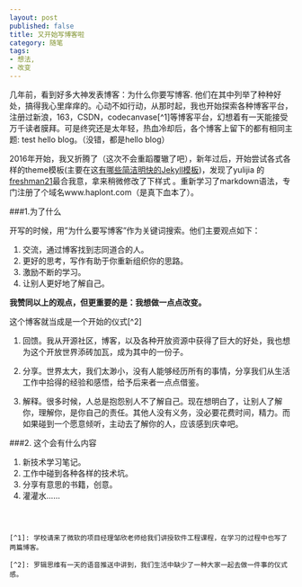 ```yaml
---
layout: post
published: false
title: 又开始写博客啦
category: 随笔
tags: 
- 想法,
- 改变
---
```



几年前，看到好多大神发表博客：为什么你要写博客. 他们在其中列举了种种好处，搞得我心里痒痒的。心动不如行动，从那时起，我也开始探索各种博客平台，注册过新浪，163，CSDN，codecanvase[^1]等博客平台，幻想着有一天能接受万千读者膜拜。可是终究还是太年轻，热血冷却后，各个博客上留下的都有相同主题: test hello blog。（没错，都是hello blog）

<!-- more -->

2016年开始，我又折腾了（这次不会重蹈覆辙了吧），新年过后，开始尝试各式各样的theme模板(主要在这[有哪些简洁明快的Jekyll模板](https://www.zhihu.com/question/20223939))，发现了yulijia 的[freshman21](https://github.com/yulijia/freshman21)最合我意，拿来稍微修改了下样式 。重新学习了markdown语法，专门注册了个域名www.haplont.com（是真下血本了）。


###1.为了什么


开写的时候，用”为什么要写博客”作为关键词搜索。他们主要观点如下：

1. 交流，通过博客找到志同道合的人。
1. 更好的思考，写作有助于你重新组织你的思路。
1. 激励不断的学习。
1. 让别人更好地了解自己。



**我赞同以上的观点，但更重要的是：我想做一点点改变。**

这个博客就当成是一个开始的仪式[^2]


1. 回馈。我从开源社区，博客，以及各种开放资源中获得了巨大的好处，我也想为这个开放世界添砖加瓦，成为其中的一份子。

1. 分享。世界太大，我们太渺小，没有人能够经历所有的事情，分享我们从生活工作中拾得的经验和感悟，给予后来者一点点借鉴。

1. 解释。很多时候，人总是抱怨别人不了解自己。现在想明白了，让别人了解你，理解你，是你自己的责任。其他人没有义务，没必要花费时间，精力。而如果碰到一个愿意倾听，主动去了解你的人，应该感到庆幸吧。


###2. 这个会有什么内容

1. 新技术学习笔记。
1. 工作中碰到各种各样的技术坑。
1. 分享有意思的书籍，创意。
1. 灌灌水……



~~~~~~~~



[^1]: 学校请来了微软的项目经理邹欣老师给我们讲授软件工程课程，在学习的过程中也写了两篇博客。

[^2]: 罗辑思维有一天的语音推送中讲到，我们生活中缺少了一种大家一起去做一件事的仪式感。
